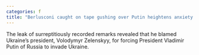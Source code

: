```yaml
---
categories: f
title: "Berlusconi caught on tape gushing over Putin heightens anxiety about Italy"
---
```

The leak of surreptitiously recorded remarks revealed that he blamed Ukraine’s president, Volodymyr Zelenskyy, for forcing President Vladimir Putin of Russia to invade Ukraine.